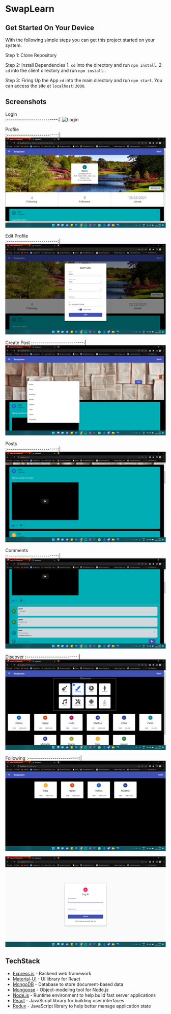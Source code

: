 # SwapLearn

## Get Started On Your Device
With the following simple steps you can get this project started on your system.

Step 1: Clone Repository

Step 2: Install Dependencies
        1. `cd` into the directory and run `npm install`.
        2. `cd` into the client directory and run `npm install`..

Step 3: Firing Up the App
        `cd` into the main directory and run `npm start`. You can access the site at `localhost:3000`.


## Screenshots

Login                     
:-------------------------:|
![Login](https://github.com/vishnu1910/tree/master/demo/login.png)  

Profile                    
:-------------------------:|
![Profile](https://github.com/vishnu1910/SwapLearn/blob/main/demo/profile.png)  

Edit Profile                    
:-------------------------:|
![Edit-Profile](https://github.com/vishnu1910/SwapLearn/blob/main/demo/edit-profile.png)  

Create Post
:-------------------------:|
![Create-Post](https://github.com/vishnu1910/SwapLearn/blob/main/demo/create.png)  

Posts                   
:-------------------------:|
![Posts](https://github.com/vishnu1910/SwapLearn/blob/main/demo/list.png) 

Comments                  
:-------------------------:|
![Comments](https://github.com/vishnu1910/SwapLearn/blob/main/demo/comment.png) 

Discover 
:-------------------------:|
![Discover](https://github.com/vishnu1910/SwapLearn/blob/main/demo/discover.png) 

Following
:-------------------------:|
![Following](https://github.com/vishnu1910/SwapLearn/blob/main/demo/followings.png) 



![Login](https://github.com/vishnu1910/SwapLearn/blob/main/demo/log.png)  


## TechStack

- [Express.js](https://expressjs.com/) - Backend web framework
- [Material-UI](https://material-ui.com/) - UI library for React
- [MongoDB](https://www.mongodb.com/) - Database to store document-based data
- [Mongoose](https://mongoosejs.com/) - Object-modeling tool for Node.js
- [Node.js](https://nodejs.org/en/) - Runtime environment to help build fast server applications
- [React](https://reactjs.org/) - JavaScript library for building user interfaces
- [Redux](https://redux.js.org/) - JavaScript library to help better manage application state
